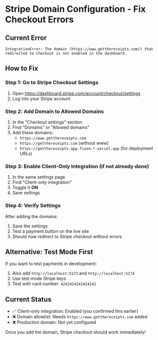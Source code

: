 # Stripe Domain Configuration - Fix Checkout Errors

## Current Error
```
IntegrationError: The domain (https://www.getthereceipts.com/) that redirected to Checkout is not enabled in the dashboard.
```

## How to Fix

### Step 1: Go to Stripe Checkout Settings
1. Open https://dashboard.stripe.com/account/checkout/settings
2. Log into your Stripe account

### Step 2: Add Domain to Allowed Domains
1. In the "Checkout settings" section
2. Find "Domains" or "Allowed domains" 
3. Add these domains:
   - `https://www.getthereceipts.com`
   - `https://getthereceipts.com` (without www)
   - `https://getthereceipts-app-fixed-*.vercel.app` (for deployment URLs)

### Step 3: Enable Client-Only Integration (if not already done)
1. In the same settings page
2. Find "Client-only integration"
3. Toggle it **ON**
4. Save settings

### Step 4: Verify Settings
After adding the domains:
1. Save the settings
2. Test a payment button on the live site
3. Should now redirect to Stripe checkout without errors

## Alternative: Test Mode First
If you want to test payments in development:
1. Also add `http://localhost:5173` and `http://localhost:5174` 
2. Use test mode Stripe keys
3. Test with card number: `4242424242424242`

## Current Status
- ✅ Client-only integration: Enabled (you confirmed this earlier)
- ❌ Domain allowlist: Needs `https://www.getthereceipts.com` added
- ❌ Production domain: Not yet configured

Once you add the domain, Stripe checkout should work immediately!